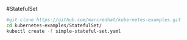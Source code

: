 
#StatefulSet

```bash
#git clone https://github.com/marcredhat/kubernetes-examples.git
cd kubernetes-examples/StatefulSet/
kubectl create -f simple-stateful-set.yaml
```

